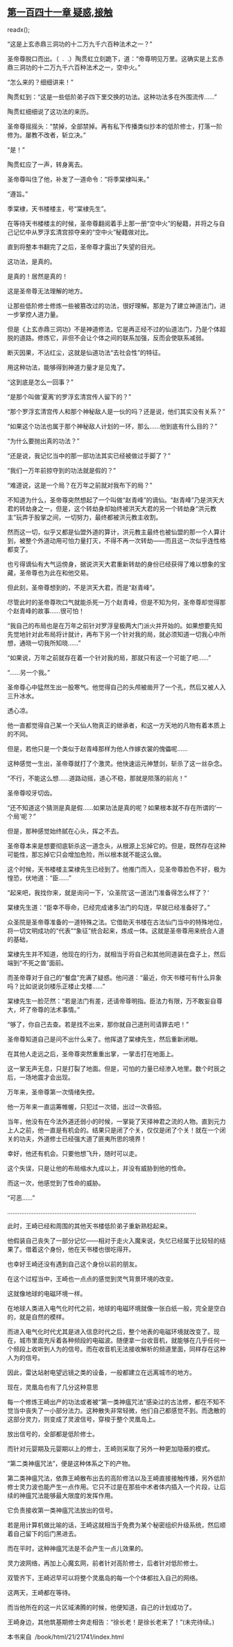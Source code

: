 ## [第一百四十一章 疑惑,接触](https://www.xxbiquge.com/11_11207/9095292.html)
readx();

  “这是上玄赤鼎三洞功的十二万九千六百种法术之一？”

  圣帝尊脱口而出。（  .  .）陶贯虹立刻跪下，道：“帝尊明见万里。这确实是上玄赤鼎三洞功的十二万九千六百种法术之一，空中火。”

  “怎么来的？细细讲来！”

  陶贯虹到：“这是一些低阶弟子四下里交换的功法。这种功法多在外围流传……”

  陶贯虹细细说了这功法的来历。

  圣帝尊摇摇头：“禁掉，全部禁掉。再有私下传播类似抄本的低阶修士，打落一阶修为。屡教不改者，斩立决。”

  “是！”

  陶贯虹应了一声，转身离去。

  圣帝尊叫住了他，补发了一道命令：“将季棠棣叫来。”

  “遵旨。”

  季棠棣，天书楼楼主，号“棠棣先生”。

  在等待天书楼楼主的时候，圣帝尊翻阅着手上那一册“空中火”的秘籍，并将之与自己记忆中从罗浮玄清宫掠夺来的“空中火”秘籍做对比。

  直到将整本书翻完了之后，圣帝尊才露出了失望的目光。

  这功法，是真的。

  是真的！居然是真的！

  这是圣帝尊无法理解的地方。

  让那些低阶修士修炼一些被篡改过的功法，很好理解。那是为了建立神道法门，进一步掌控人道力量。

  但是《上玄赤鼎三洞功》不是神道修法，它是再正经不过的仙道法门，乃是个体超脱的道路。修炼它，非但不会让个体之间的联系加强，反而会使联系减弱。

  断灭因果，不沾红尘，这就是仙道功法“去社会性”的特征。

  用这种功法，能够得到神道力量才是见鬼了。

  “这到底是怎么一回事？”

  “是那个叫做‘夏离’的罗浮玄清宫传人留下的？”

  “那个罗浮玄清宫传人和那个神秘敌人是一伙的吗？还是说，他们其实没有关系？”

  “如果这个功法也属于那个神秘敌人计划的一环，那么……他到底有什么目的？”

  “为什么要抛出真的功法？”

  “还是说，我记忆当中的那一部功法其实已经被做过手脚了？”

  “我们一万年前掠夺到的功法就是假的？”

  “难道说，这是一个局？在万年之前就对我布下的局？”

  不知道为什么，圣帝尊突然想起了一个叫做“赵青峰”的谪仙。“赵青峰”乃是洪天大君的转劫身之一，但是，这个转劫身却始终被洪天大君的另一个转劫身“洪元教主”玩弄于股掌之间，一切努力，最终都被洪元教主收割。

  然而这一切，似乎又都是仙盟外道的算计，洪元教主最终也被仙盟的那一个人算计到，被整个外道动用可怕力量打灭，不得不再一次转劫——而且这一次似乎连性格都变了。

  也亏得谪仙有大气运傍身，据说洪天大君重新转劫的身份已经获得了难以想象的宝藏，圣帝尊也为此在和他交易。

  但此刻，圣帝尊想到的，不是洪天大君，而是“赵青峰”。

  尽管此时的圣帝尊吹口气就能杀死一万个赵青峰，但是不知为何，圣帝尊却觉得那个赵青峰的故事……很可怕！

  “我自己的布局也是在万年之前针对罗浮皇极两大门派火并开始的。如果想要先知先觉地针对此布局将计就计，再布下另一个针对我的局，就必须知道一切我心中所想，通晓一切我所知晓……”

  “如果说，万年之前就存在着一个针对我的局，那就只有这一个可能了吧……”

  “……另一个我。”

  圣帝尊心中猛然生出一股寒气。他觉得自己的头颅被凿开了一个孔，然后又被人入三升冰水。

  透心凉。

  他一直都觉得自己某一个天仙人物真正的继承者，和这一方天地的凡物有着本质上的不同。

  但是，若他只是一个类似于赵青峰那样为他人作嫁衣裳的傀儡呢……

  这种感觉一生出，圣帝尊就打了个激灵。他快速运元神慧剑，斩杀了这一丝杂念。

  “不行，不能这么想……道路动摇，道心不稳，那就是陨落的前兆！”

  圣帝尊咬牙切齿。

  “还不知道这个猜测是真是假……如果功法是真的呢？如果根本就不存在所谓的‘一个局’呢？”

  但是，那种感觉始终腻在心头，挥之不去。

  圣帝尊本来是想要彻底斩杀这一道念头，从根源上忘掉它的。但是，既然存在这种可能性，那忘掉它只会增加危险，所以根本就不能这么做。

  这个时候，天书楼楼主棠棣先生已经到了。他推门而入，见圣帝尊脸色不好，极为惶恐，伏地道：“臣……”

  “起来吧，我找你来，就是询问一下，‘众圣院’这一道法门准备得怎么样了？‘

  棠棣先生道：“臣幸不辱命，已经完成诸多法门的勾连，早就已经准备好了。”

  众圣院是圣帝尊准备的一道特殊之法。它借助天书楼在古法仙门当中的特殊地位，将一切文明成功的“代表”“象征”统合起来，炼成一体。这就是圣帝尊用来统合人道的基础，

  棠棣先生并不知道，他现在的行为，就相当于将自己和其他同道装在盘子上，然后端到“不死之兽”面前。

  而圣帝尊对于自己的“餐盘”充满了疑惑。他问道：“最近，你天书楼可有什么异象吗？比如说说剑楼乐正楼止戈楼……”

  棠棣先生一脸茫然：“若是法门有差，还请帝尊明指。臣法力有限，万不敢妄自尊大，坏了帝尊的法术事情。”

  “够了，你自己去查。若是找不出来，那你就自己道刑司请罪去吧！”

  圣帝尊知道自己是问不出什么来了。他挥退了棠棣先生，然后重新闭眼。

  在其他人走远之后，圣帝尊突然重重出掌，一掌击打在地面上。

  这一掌无声无息，只是打裂了地面。但是，可怕的力量已经渗入地里。数个时辰之后，一场地震才会出现。

  万年来，圣帝尊第一次情绪失控。

  他一万年来一直运筹帷幄，只犯过一次错，出过一次昏招。

  当年，他没有在今法外道还弱小的时候，一掌毙了天择神君之流的人物。直到元力上人之前，他一直是有机会的。结果只是闭了个关，仅仅是闭了个关！就在一个闭关的功夫，外道修士已经强大道了匪夷所思的境界！

  幸好，他还有机会。只要他想飞升，随时可以走。

  这个失误，只是让他的布局缩水九成以上，并没有威胁到他的性命。

  而这一次，他感觉到了性命的威胁。

  “可恶……”

  ………………………………………………………………………………………………

  此时，王崎已经和周围的其他天书楼低阶弟子重新熟稔起来。

  他假装自己丧失了一部分记忆——相对于走火入魔来说，失忆已经属于比较轻的结果了。借着这个身份，他在天书楼也很吃得开。

  也幸好王崎还没有遇到自己这个身份以前的朋友。

  在这个过程当中，王崎也一点点的感觉到灵气背景环境的改变。

  这就像地球的电磁环境一样。

  在地球人类进入电气化时代之前，地球的电磁环境就像一张白纸一般，完全是空白的，就是自然的模样。

  而进入电气化时代尤其是进入信息时代之后，整个地表的电磁环境就改变了。现在，城市里面充斥着各种频段的电磁波。随便拿一台收音机，就能够在几乎任何一个频段上收听到人为的信号。而在收音机无法接收解析的频道里面，同样存在这种人为的信号。

  因此，雷达站射电望远镜之类的设备，一般都建立在远离城市的地方。

  现在，灵凰岛也有了几分这种意思

  每一个修炼王崎出产的功法或者被“第一类神瘟咒法”感染过的古法修，都在不知不觉当中丧失了一小部分法力。这种散失非常轻微，他们自己都感觉不到。而逸散的这部分灵力，则变成了灵波信号，穿梭于整个灵凰岛上。

  放出信号的，全部都是低阶修士。

  而针对元婴期及元婴期以上的修士，王崎则采取了另外一种更加隐蔽的模式。

  “第二类神瘟咒法”，便是这种体系之下的产物。

  第二类神瘟咒法，依靠王崎散布出去的高阶修法以及王崎直接接触传播，另外低阶修士灵力波也能产生一点作用。它只不过是在那些中术者体内插入一个片段，让后续的神瘟咒法能够最大限度的发挥作用。

  它负责接收第一类神瘟咒法放出的信号。

  若是用计算机做比喻的话，王崎这就相当于免费为某个秘密组织升级系统，然后顺着自己留下的后门黑进去。

  而在平时，这种神瘟咒法是不会产生一点儿效果的。

  灵力波网络，再加上心魔玄网，前者针对高阶修士，后者针对低阶修士。

  双管齐下，王崎迟早可以将整个灵凰岛的每一个个体都拉入自己的网络。

  这两天，王崎都在等待。

  而当他所在的这一片区域沸腾的时候，他便知道，自己的计划成功了。

  王崎身边，其他筑基期修士奔走相告：“徐长老！是徐长老来了！”(未完待续。)

  本书来自  /book/html/21/21741/index.html
